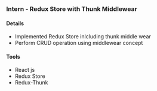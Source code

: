 ### Intern - Redux Store with Thunk Middlewear
#### Details
* Implemented Redux Store inlcluding thunk middle wear
* Perform CRUD operation using middlewear concept 
#### Tools
* React js
* Redux Store
* Redux-Thunk
